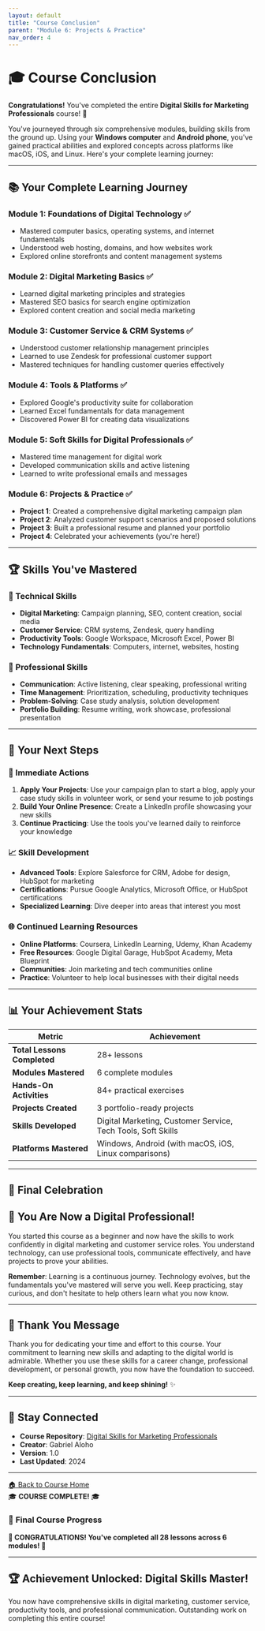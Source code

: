 ```yaml
---
layout: default
title: "Course Conclusion"
parent: "Module 6: Projects & Practice"
nav_order: 4
---
```


# 🎓 Course Conclusion

**Congratulations!** You've completed the entire **Digital Skills for Marketing Professionals** course! 🎉

You've journeyed through six comprehensive modules, building skills from the ground up. Using your **Windows computer** and **Android phone**, you've gained practical abilities and explored concepts across platforms like macOS, iOS, and Linux. Here's your complete learning journey:

---

## 📚 **Your Complete Learning Journey**

### **Module 1: Foundations of Digital Technology** ✅
- Mastered computer basics, operating systems, and internet fundamentals
- Understood web hosting, domains, and how websites work
- Explored online storefronts and content management systems

### **Module 2: Digital Marketing Basics** ✅
- Learned digital marketing principles and strategies
- Mastered SEO basics for search engine optimization
- Explored content creation and social media marketing

### **Module 3: Customer Service & CRM Systems** ✅
- Understood customer relationship management principles
- Learned to use Zendesk for professional customer support
- Mastered techniques for handling customer queries effectively

### **Module 4: Tools & Platforms** ✅
- Explored Google's productivity suite for collaboration
- Learned Excel fundamentals for data management
- Discovered Power BI for creating data visualizations

### **Module 5: Soft Skills for Digital Professionals** ✅
- Mastered time management for digital work
- Developed communication skills and active listening
- Learned to write professional emails and messages

### **Module 6: Projects & Practice** ✅
- **Project 1**: Created a comprehensive digital marketing campaign plan
- **Project 2**: Analyzed customer support scenarios and proposed solutions
- **Project 3**: Built a professional resume and planned your portfolio
- **Project 4**: Celebrated your achievements (you're here!)

---

## 🏆 **Skills You've Mastered**

<div class="lesson-progress">
<h3>🎯 Technical Skills</h3>
<ul>
<li><strong>Digital Marketing</strong>: Campaign planning, SEO, content creation, social media</li>
<li><strong>Customer Service</strong>: CRM systems, Zendesk, query handling</li>
<li><strong>Productivity Tools</strong>: Google Workspace, Microsoft Excel, Power BI</li>
<li><strong>Technology Fundamentals</strong>: Computers, internet, websites, hosting</li>
</ul>
</div>

<div class="lesson-progress">
<h3>💼 Professional Skills</h3>
<ul>
<li><strong>Communication</strong>: Active listening, clear speaking, professional writing</li>
<li><strong>Time Management</strong>: Prioritization, scheduling, productivity techniques</li>
<li><strong>Problem-Solving</strong>: Case study analysis, solution development</li>
<li><strong>Portfolio Building</strong>: Resume writing, work showcase, professional presentation</li>
</ul>
</div>

---

## 🚀 **Your Next Steps**

<div class="course-navigation">
<h3>🎯 Immediate Actions</h3>
<ol>
<li><strong>Apply Your Projects</strong>: Use your campaign plan to start a blog, apply your case study skills in volunteer work, or send your resume to job postings</li>
<li><strong>Build Your Online Presence</strong>: Create a LinkedIn profile showcasing your new skills</li>
<li><strong>Continue Practicing</strong>: Use the tools you've learned daily to reinforce your knowledge</li>
</ol>
</div>

<div class="lesson-progress">
<h3>📈 Skill Development</h3>
<ul>
<li><strong>Advanced Tools</strong>: Explore Salesforce for CRM, Adobe for design, HubSpot for marketing</li>
<li><strong>Certifications</strong>: Pursue Google Analytics, Microsoft Office, or HubSpot certifications</li>
<li><strong>Specialized Learning</strong>: Dive deeper into areas that interest you most</li>
</ul>
</div>

<div class="lesson-progress">
<h3>🌐 Continued Learning Resources</h3>
<ul>
<li><strong>Online Platforms</strong>: Coursera, LinkedIn Learning, Udemy, Khan Academy</li>
<li><strong>Free Resources</strong>: Google Digital Garage, HubSpot Academy, Meta Blueprint</li>
<li><strong>Communities</strong>: Join marketing and tech communities online</li>
<li><strong>Practice</strong>: Volunteer to help local businesses with their digital needs</li>
</ul>
</div>

---

## 📊 **Your Achievement Stats**

<table class="module-table">
<thead>
<tr>
<th>Metric</th>
<th>Achievement</th>
</tr>
</thead>
<tbody>
<tr>
<td><strong>Total Lessons Completed</strong></td>
<td>28+ lessons</td>
</tr>
<tr>
<td><strong>Modules Mastered</strong></td>
<td>6 complete modules</td>
</tr>
<tr>
<td><strong>Hands-On Activities</strong></td>
<td>84+ practical exercises</td>
</tr>
<tr>
<td><strong>Projects Created</strong></td>
<td>3 portfolio-ready projects</td>
</tr>
<tr>
<td><strong>Skills Developed</strong></td>
<td>Digital Marketing, Customer Service, Tech Tools, Soft Skills</td>
</tr>
<tr>
<td><strong>Platforms Mastered</strong></td>
<td>Windows, Android (with macOS, iOS, Linux comparisons)</td>
</tr>
</tbody>
</table>

---

## 🎉 **Final Celebration**

<div class="course-navigation">
<h2>🌟 You Are Now a Digital Professional!</h2>
<p>You started this course as a beginner and now have the skills to work confidently in digital marketing and customer service roles. You understand technology, can use professional tools, communicate effectively, and have projects to prove your abilities.</p>

<p><strong>Remember</strong>: Learning is a continuous journey. Technology evolves, but the fundamentals you've mastered will serve you well. Keep practicing, stay curious, and don't hesitate to help others learn what you now know.</p>
</div>

---

## 💌 **Thank You Message**

Thank you for dedicating your time and effort to this course. Your commitment to learning new skills and adapting to the digital world is admirable. Whether you use these skills for a career change, professional development, or personal growth, you now have the foundation to succeed.

**Keep creating, keep learning, and keep shining!** ✨

---

## 🔗 **Stay Connected**

- **Course Repository**: [Digital Skills for Marketing Professionals](https://github.com/gabaloho/digital-skills-for-marketing)
- **Creator**: Gabriel Aloho
- **Version**: 1.0
- **Last Updated**: 2024

---

<div class="lesson-nav">
<a href="../README.html">🏠 Back to Course Home</a>
<div>🎓 <strong>COURSE COMPLETE!</strong> 🎓</div>
</div>

### 📍 **Final Course Progress**
**🎉 CONGRATULATIONS! You've completed all 28 lessons across 6 modules! 🎉**

---

## 🏆 **Achievement Unlocked: Digital Skills Master!**
You now have comprehensive skills in digital marketing, customer service, productivity tools, and professional communication. Outstanding work on completing this entire course!